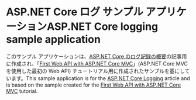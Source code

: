 # <a name="aspnet-core-logging-sample-application"></a><span data-ttu-id="dab5b-101">ASP.NET Core ログ サンプル アプリケーション</span><span class="sxs-lookup"><span data-stu-id="dab5b-101">ASP.NET Core logging sample application</span></span>

<span data-ttu-id="dab5b-102">このサンプル アプリケーションは、[ASP.NET Core のログ記録の概要](https://docs.microsoft.com/aspnet/core/fundamentals/logging/index)の記事用に作成され、「[First Web API with ASP.NET Core MVC](https://docs.microsoft.com/aspnet/core/tutorials/first-web-api)」(ASP.NET Core MVC を使用した最初の Web API) チュートリアル用に作成されたサンプルを基にしています。</span><span class="sxs-lookup"><span data-stu-id="dab5b-102">This sample application is for the [ASP.NET Core Logging](https://docs.microsoft.com/aspnet/core/fundamentals/logging/index) article and is based on the sample created for the [First Web API with ASP.NET Core MVC](https://docs.microsoft.com/aspnet/core/tutorials/first-web-api) tutorial.</span></span>
